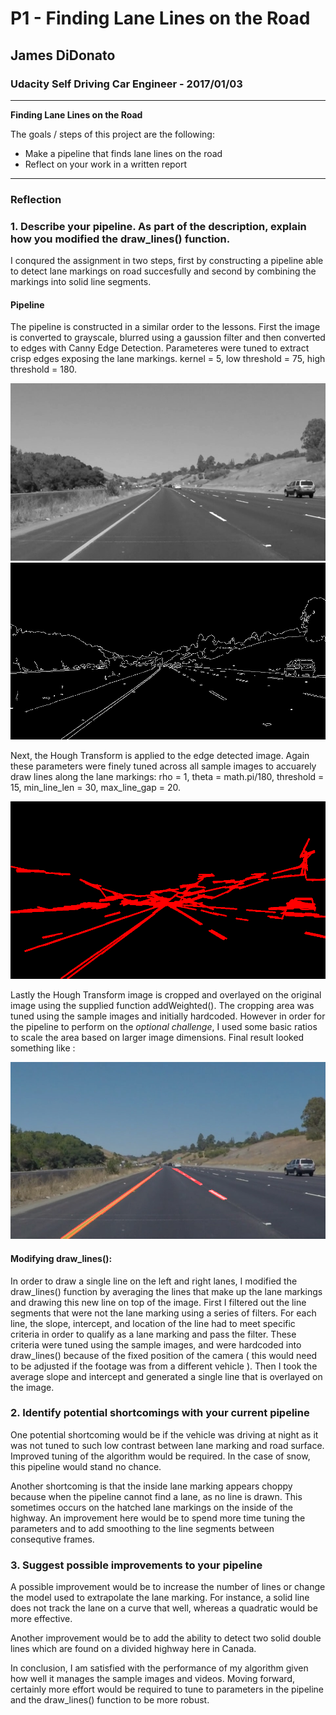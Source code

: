 # **P1 - Finding Lane Lines on the Road** 

## James DiDonato
### Udacity Self Driving Car Engineer  - 2017/01/03

---

**Finding Lane Lines on the Road**

The goals / steps of this project are the following:
* Make a pipeline that finds lane lines on the road
* Reflect on your work in a written report


[//]: # (Image References)

[image1]: ./ReportImages/grayscale.png "Grayscale"
[image2]: ./ReportImages/canny.png "Canny"
[image3]: ./ReportImages/hough.png "Hough Transform"
[image4]: ./ReportImages/Cropped.png "Cropped and Overlay"

---

### Reflection

### 1. Describe your pipeline. As part of the description, explain how you modified the draw_lines() function.

I conqured the assignment in two steps, first by constructing a pipeline able to detect lane markings on road succesfully and second by combining the markings into solid line segments. 

#### Pipeline
The pipeline is constructed in a similar order to the lessons. First the image is converted to grayscale, blurred using a gaussion filter and then converted to edges with Canny Edge Detection. Parameteres were tuned to extract crisp edges exposing the lane markings.  kernel = 5, low threshold = 75, high threshold = 180.

![alt text][image1]
![alt text][image2]
 
Next, the Hough Transform is applied to the edge detected image. Again these parameters were finely tuned across all sample images to accuarely draw lines along the lane markings: rho = 1, theta = math.pi/180, threshold = 15, min_line_len = 30, max_line_gap = 20.

![alt text][image3]

Lastly the Hough Transform image is cropped and overlayed on the original image using the supplied function addWeighted(). The cropping area was tuned using the sample images and initially hardcoded.  However in order for the pipeline to perform on the *optional challenge*, I used some basic ratios to scale the area based on larger image dimensions. Final result looked something like :

![alt text][image4]

#### Modifying draw_lines():

In order to draw a single line on the left and right lanes, I modified the draw_lines() function by averaging the lines that make up the lane markings and drawing this new line on top of the image. First I filtered out the line segments that were not the lane marking using a series of filters. For each line, the slope, intercept, and location of the line had to meet specific criteria in order to qualify as a lane marking and pass the filter. These criteria were tuned using the sample images, and were hardcoded into draw_lines() because of the fixed position of the camera ( this would need to be adjusted if the footage was from a different vehicle ). Then I took the average slope and intercept and generated a single line that is overlayed on the image.



### 2. Identify potential shortcomings with your current pipeline


One potential shortcoming would be if the vehicle was driving at night as it was not tuned to such low contrast between lane marking and road surface. Improved tuning of the algorithm would be required. In the case of snow, this pipeline would stand no chance.

Another shortcoming is that the inside lane marking appears choppy because when the pipeline cannot find a lane, as no line is drawn. This sometimes occurs on the hatched lane markings on the inside of the highway. An improvement here would be to spend more time tuning the parameters and to add smoothing to the line segments between consequtive frames.


### 3. Suggest possible improvements to your pipeline

A possible improvement would be to increase the number of lines or change the model used to extrapolate the lane marking. For instance, a solid line does not track the lane on a curve that well, whereas a quadratic would be more effective.

Another improvement would be to add the ability to detect two solid double lines which are found on a divided highway here in Canada.


In conclusion, I am satisfied with the performance of my algorithm given how well it manages the sample images and videos.  Moving forward, certainly more effort would be required to tune to parameters in the pipeline and the draw_lines() function to be more robust.
